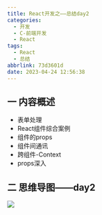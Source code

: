 ```yaml
---
title: React开发之——总结day2
categories:
  - 开发
  - C-前端开发
  - React
tags:
  - React
  - 总结
abbrlink: 73d3601d
date: 2023-04-24 12:56:38
---
```

## 一 内容概述

* 表单处理
* React组件综合案例
* 组件的props
* 组件间通讯
* 跨组件-Context
* props深入

<!--more-->

## 二 思维导图——day2
![][1]


[1]:https://cdn.staticaly.com/gh/PGzxc/CDN/master/blog-react/react-summary-day2.png

